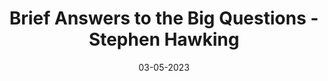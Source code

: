 ---
layout: none
title: "Brief Answers to the Big Questions - Stephen Hawking"
img: assets/img/covers/Brief-answers-to-questions.jpg
date: 03-05-2023
category: Non-fiction
redirect: https://www.goodreads.com/book/show/40277241-brief-answers-to-the-big-questions
---